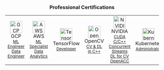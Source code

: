 <h3 align="center">Professional Certifications</h3>
<table>
  <tr>
    <td align="center" width="16%">
      <img width="40" src="https://img.icons8.com/color/48/000000/google-cloud-platform.png" alt="GCP"/>
      <br>GCP
      <br><sub><a href="https://www.credential.net/b5b51cc4-b3fa-4e04-9fbf-b07d2f57c787key=99876cf8adeb733170041c7ae6a87be244912356b51b572de22f2597354d0281">ML Engineer</a></sub>
      <br><sub><a href="https://www.credly.com/earner/earned/badge/4d506db3-e1d7-42cb-b6e1-0358955089ad">Data Engineer</a></sub>
    </td>
    <td align="center" width="16%">
      <img width="40" src="https://img.icons8.com/color/48/000000/amazon-web-services.png" alt="AWS"/>
      <br>AWS
      <br><sub><a href="https://www.credly.com/badges/5d45db0e-70ec-42a9-bbef-0683c2e0f102">ML Specialist</a></sub>
      <br><sub><a href="https://www.credly.com/earner/earned/badge/84ac7ca2-5fca-4e09-ae54-7c82ae4ebaae">Data Analytics</a></sub>
    </td>
    <td align="center" width="16%">
      <img width="40" src="https://img.icons8.com/color/48/000000/tensorflow.png" alt="TensorFlow"/>
      <br>TensorFlow
      <br><sub><a href="https://www.credential.net/05090036-7608-481c-946a-04c0ed0919c2#gs.aqsnm2">Developer</a></sub>
    </td>
    <td align="center" width="16%">
      <img width="40" src="https://opencv.org/wp-content/uploads/2020/07/OpenCV_logo_no_text-1.png" alt="OpenCV"/>
      <br>OpenCV
      <br><sub><a href="https://courses.opencv.org/certificates/70e99b41591e4f5db8775ebfb91f5863">CV & DL in C++</a></sub>
    </td>
    <td align="center" width="16%">
      <img width="40" src="https://img.icons8.com/color/48/000000/nvidia.png" alt="NVIDIA"/>
      <br>NVIDIA
      <br><sub><a href="https://learn.nvidia.com/certificates?id=fc37af23e17940028b3bb8221c78f2ea">CUDA C/C++</a></sub>
      <br><sub><a href="https://learn.nvidia.com/certificates?id=99Gp24-MT0GPtdXmyQ_kHw">Concurrent Streams</a></sub>
      <br><sub><a href="https://learn.nvidia.com/certificates?id=rpIVcJyMRVeAE4wk5PWokA">DL for CV</a></sub>
      <br><sub><a href="https://learn.nvidia.com/certificates?id=Ea6TWlY6RsiIcAtl3OvIBQ">OpenACC</a></sub>
    </td>
    <td align="center" width="16%">
      <img width="40" src="https://img.icons8.com/color/48/000000/kubernetes.png" alt="Kubernetes"/>
      <br>Kubernetes
      <br><sub><a href="https://ti-user-certificates.s3.amazonaws.com/e0df7fbf-a057-42af-8a1f-590912be5460/f5f29669-3c65-4fd1-ba5c-fad977a42014-amin-sedaghat-450c7e0c-bf4a-4ea7-a80f-7f2bc5d54d73-certificate.pdf">Administrator</a></sub>
    </td>
  </tr>
</table>
